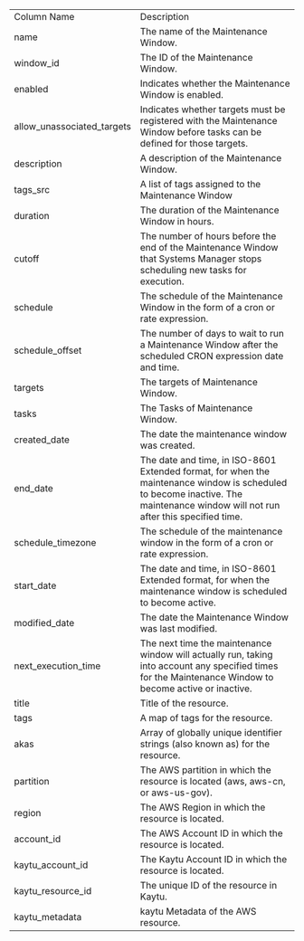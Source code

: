 <table>
	<tr><td>Column Name</td><td>Description</td></tr>
	<tr><td>name</td><td>The name of the Maintenance Window.</td></tr>
	<tr><td>window_id</td><td>The ID of the Maintenance Window.</td></tr>
	<tr><td>enabled</td><td>Indicates whether the Maintenance Window is enabled.</td></tr>
	<tr><td>allow_unassociated_targets</td><td>Indicates whether targets must be registered with the Maintenance Window before tasks can be defined for those targets.</td></tr>
	<tr><td>description</td><td>A description of the Maintenance Window.</td></tr>
	<tr><td>tags_src</td><td>A list of tags assigned to the Maintenance Window</td></tr>
	<tr><td>duration</td><td>The duration of the Maintenance Window in hours.</td></tr>
	<tr><td>cutoff</td><td>The number of hours before the end of the Maintenance Window that Systems Manager stops scheduling new tasks for execution.</td></tr>
	<tr><td>schedule</td><td>The schedule of the Maintenance Window in the form of a cron or rate expression.</td></tr>
	<tr><td>schedule_offset</td><td>The number of days to wait to run a Maintenance Window after the scheduled CRON expression date and time.</td></tr>
	<tr><td>targets</td><td>The targets of Maintenance Window.</td></tr>
	<tr><td>tasks</td><td>The Tasks of Maintenance Window.</td></tr>
	<tr><td>created_date</td><td>The date the maintenance window was created.</td></tr>
	<tr><td>end_date</td><td>The date and time, in ISO-8601 Extended format, for when the maintenance window is scheduled to become inactive. The maintenance window will not run after this specified time.</td></tr>
	<tr><td>schedule_timezone</td><td>The schedule of the maintenance window in the form of a cron or rate expression.</td></tr>
	<tr><td>start_date</td><td>The date and time, in ISO-8601 Extended format, for when the maintenance window is scheduled to become active.</td></tr>
	<tr><td>modified_date</td><td>The date the Maintenance Window was last modified.</td></tr>
	<tr><td>next_execution_time</td><td>The next time the maintenance window will actually run, taking into account any specified times for the Maintenance Window to become active or inactive.</td></tr>
	<tr><td>title</td><td>Title of the resource.</td></tr>
	<tr><td>tags</td><td>A map of tags for the resource.</td></tr>
	<tr><td>akas</td><td>Array of globally unique identifier strings (also known as) for the resource.</td></tr>
	<tr><td>partition</td><td>The AWS partition in which the resource is located (aws, aws-cn, or aws-us-gov).</td></tr>
	<tr><td>region</td><td>The AWS Region in which the resource is located.</td></tr>
	<tr><td>account_id</td><td>The AWS Account ID in which the resource is located.</td></tr>
	<tr><td>kaytu_account_id</td><td>The Kaytu Account ID in which the resource is located.</td></tr>
	<tr><td>kaytu_resource_id</td><td>The unique ID of the resource in Kaytu.</td></tr>
	<tr><td>kaytu_metadata</td><td>kaytu Metadata of the AWS resource.</td></tr>
</table>